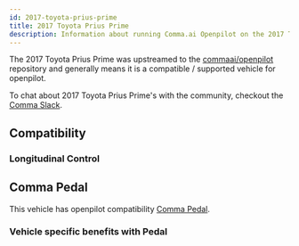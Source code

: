 ```yaml
---
id: 2017-toyota-prius-prime
title: 2017 Toyota Prius Prime
description: Information about running Comma.ai Openpilot on the 2017 Toyota Prius Prime
---
```


The 2017 Toyota Prius Prime was upstreamed to the [commaai/openpilot](https://github.com/commaai/openpilot) repository and generally means it is a compatible / supported vehicle for openpilot.

To chat about 2017 Toyota Prius Prime's with the community, checkout the  [Comma Slack](https://slack.comma.ai).
## Compatibility

### Longitudinal Control



## Comma Pedal

This vehicle has openpilot compatibility [Comma Pedal](/hardware/pedal).

### Vehicle specific benefits with Pedal

